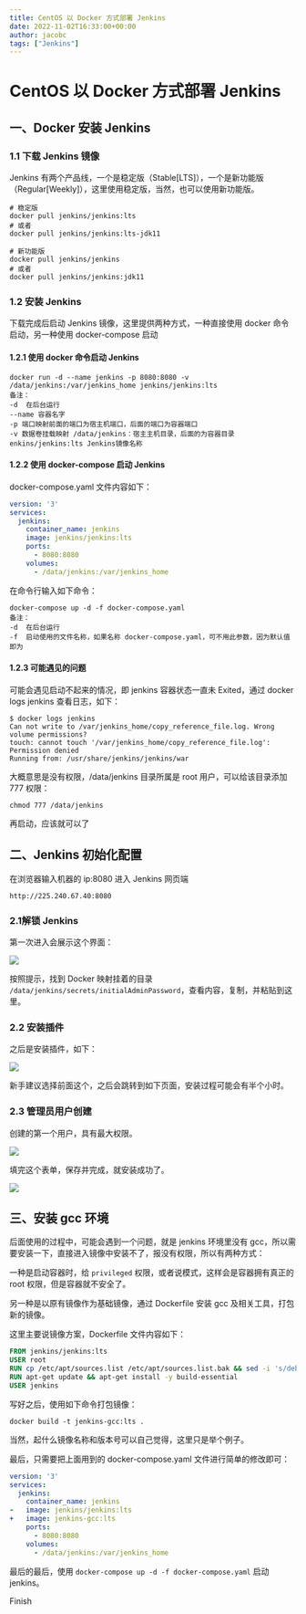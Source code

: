 ```yaml
---
title: CentOS 以 Docker 方式部署 Jenkins
date: 2022-11-02T16:33:00+00:00
author: jacobc
tags: ["Jenkins"]
---
```


# CentOS 以 Docker 方式部署 Jenkins

## 一、Docker 安装 Jenkins

### 1.1 下载 Jenkins 镜像

Jenkins 有两个产品线，一个是稳定版（Stable[LTS]），一个是新功能版（Regular[Weekly]），这里使用稳定版，当然，也可以使用新功能版。

```shell
# 稳定版
docker pull jenkins/jenkins:lts
# 或者
docker pull jenkins/jenkins:lts-jdk11

# 新功能版
docker pull jenkins/jenkins
# 或者
docker pull jenkins/jenkins:jdk11
```

### 1.2 安装 Jenkins

下载完成后启动 Jenkins 镜像，这里提供两种方式，一种直接使用 docker 命令启动，另一种使用 docker-compose 启动

#### 1.2.1 使用 docker 命令启动 Jenkins

```shell
docker run -d --name jenkins -p 8080:8080 -v /data/jenkins:/var/jenkins_home jenkins/jenkins:lts
备注：
-d  在后台运行
--name 容器名字
-p 端口映射前面的端口为宿主机端口，后面的端口为容器端口
-v 数据卷挂载映射 /data/jenkins：宿主主机目录，后面的为容器目录
enkins/jenkins:lts Jenkins镜像名称
```

#### 1.2.2 使用 docker-compose 启动 Jenkins

docker-compose.yaml 文件内容如下：

```yaml
version: '3'
services:
  jenkins:
    container_name: jenkins
    image: jenkins/jenkins:lts
    ports:
      - 8080:8080
    volumes:
      - /data/jenkins:/var/jenkins_home
```

在命令行输入如下命令：

```shell
docker-compose up -d -f docker-compose.yaml
备注：
-d  在后台运行
-f  启动使用的文件名称，如果名称 docker-compose.yaml，可不用此参数，因为默认值即为 
```

#### 1.2.3 可能遇见的问题

可能会遇见启动不起来的情况，即 jenkins 容器状态一直未 Exited，通过 docker logs jenkins 查看日志，如下：

```shell
$ docker logs jenkins
Can not write to /var/jenkins_home/copy_reference_file.log. Wrong volume permissions?
touch: cannot touch '/var/jenkins_home/copy_reference_file.log': Permission denied
Running from: /usr/share/jenkins/jenkins/war
```

大概意思是没有权限，/data/jenkins 目录所属是 root 用户，可以给该目录添加 777 权限：

```shell
chmod 777 /data/jenkins
```

再启动，应该就可以了

## 二、Jenkins 初始化配置

在浏览器输入机器的 ip:8080 进入 Jenkins 网页端

```shell
http://225.240.67.40:8080
```

### 2.1解锁 Jenkins

第一次进入会展示这个界面：

![](https://tva1.sinaimg.cn/large/008vxvgGgy1h7rq1bgcv9j30ra0khdgu.jpg)

按照提示，找到 Docker 映射挂着的目录 `/data/jenkins/secrets/initialAdminPassword`，查看内容，复制，并粘贴到这里。

### 2.2 安装插件

之后是安装插件，如下：

![](https://tva1.sinaimg.cn/large/008vxvgGgy1h7rrhobrlxj30jt0g1758.jpg)

新手建议选择前面这个，之后会跳转到如下页面，安装过程可能会有半个小时。

### 2.3 管理员用户创建

创建的第一个用户，具有最大权限。

![](https://tva1.sinaimg.cn/large/008vxvgGgy1h7rw6evpufj30rc0kjt9n.jpg)

填完这个表单，保存并完成，就安装成功了。

![](https://tva1.sinaimg.cn/large/008vxvgGgy1h7rw946jp1j30io0cht8u.jpg)

## 三、安装 gcc 环境

后面使用的过程中，可能会遇到一个问题，就是 jenkins 环境里没有 gcc，所以需要安装一下，直接进入镜像中安装不了，报没有权限，所以有两种方式：

一种是启动容器时，给 `privileged` 权限，或者说模式，这样会是容器拥有真正的 root 权限，但是容器就不安全了。

另一种是以原有镜像作为基础镜像，通过 Dockerfile 安装 gcc 及相关工具，打包新的镜像。

这里主要说镜像方案，Dockerfile 文件内容如下：

```dockerfile
FROM jenkins/jenkins:lts
USER root
RUN cp /etc/apt/sources.list /etc/apt/sources.list.bak && sed -i 's/deb.debian.org/mirrors.ustc.edu.cn/g' /etc/apt/sources.list
RUN apt-get update && apt-get install -y build-essential
USER jenkins
```

写好之后，使用如下命令打包镜像：

```shell
docker build -t jenkins-gcc:lts .
```

当然，起什么镜像名称和版本号可以自己觉得，这里只是举个例子。

最后，只需要把上面用到的 docker-compose.yaml 文件进行简单的修改即可：

```yaml
version: '3'
services:
  jenkins:
    container_name: jenkins
-   image: jenkins/jenkins:lts
+   image: jenkins-gcc:lts
    ports:
      - 8080:8080
    volumes:
      - /data/jenkins:/var/jenkins_home
```

最后的最后，使用 `docker-compose up -d -f docker-compose.yaml` 启动 jenkins。

Finish
